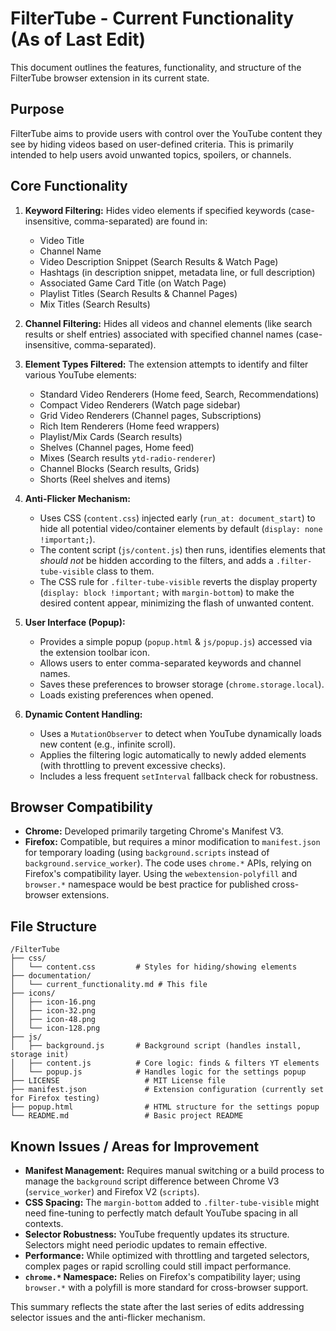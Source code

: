 # FilterTube - Current Functionality (As of Last Edit)

This document outlines the features, functionality, and structure of the FilterTube browser extension in its current state.

## Purpose

FilterTube aims to provide users with control over the YouTube content they see by hiding videos based on user-defined criteria. This is primarily intended to help users avoid unwanted topics, spoilers, or channels.

## Core Functionality

1.  **Keyword Filtering:** Hides video elements if specified keywords (case-insensitive, comma-separated) are found in:
    *   Video Title
    *   Channel Name
    *   Video Description Snippet (Search Results & Watch Page)
    *   Hashtags (in description snippet, metadata line, or full description)
    *   Associated Game Card Title (on Watch Page)
    *   Playlist Titles (Search Results & Channel Pages)
    *   Mix Titles (Search Results)

2.  **Channel Filtering:** Hides all videos and channel elements (like search results or shelf entries) associated with specified channel names (case-insensitive, comma-separated).

3.  **Element Types Filtered:** The extension attempts to identify and filter various YouTube elements:
    *   Standard Video Renderers (Home feed, Search, Recommendations)
    *   Compact Video Renderers (Watch page sidebar)
    *   Grid Video Renderers (Channel pages, Subscriptions)
    *   Rich Item Renderers (Home feed wrappers)
    *   Playlist/Mix Cards (Search results)
    *   Shelves (Channel pages, Home feed)
    *   Mixes (Search results `ytd-radio-renderer`)
    *   Channel Blocks (Search results, Grids)
    *   Shorts (Reel shelves and items)

4.  **Anti-Flicker Mechanism:**
    *   Uses CSS (`content.css`) injected early (`run_at: document_start`) to hide all potential video/container elements by default (`display: none !important;`).
    *   The content script (`js/content.js`) then runs, identifies elements that *should not* be hidden according to the filters, and adds a `.filter-tube-visible` class to them.
    *   The CSS rule for `.filter-tube-visible` reverts the display property (`display: block !important;` with `margin-bottom`) to make the desired content appear, minimizing the flash of unwanted content.

5.  **User Interface (Popup):**
    *   Provides a simple popup (`popup.html` & `js/popup.js`) accessed via the extension toolbar icon.
    *   Allows users to enter comma-separated keywords and channel names.
    *   Saves these preferences to browser storage (`chrome.storage.local`).
    *   Loads existing preferences when opened.

6.  **Dynamic Content Handling:**
    *   Uses a `MutationObserver` to detect when YouTube dynamically loads new content (e.g., infinite scroll).
    *   Applies the filtering logic automatically to newly added elements (with throttling to prevent excessive checks).
    *   Includes a less frequent `setInterval` fallback check for robustness.

## Browser Compatibility

*   **Chrome:** Developed primarily targeting Chrome's Manifest V3.
*   **Firefox:** Compatible, but requires a minor modification to `manifest.json` for temporary loading (using `background.scripts` instead of `background.service_worker`). The code uses `chrome.*` APIs, relying on Firefox's compatibility layer. Using the `webextension-polyfill` and `browser.*` namespace would be best practice for published cross-browser extensions.

## File Structure

```
/FilterTube
├── css/
│   └── content.css         # Styles for hiding/showing elements
├── documentation/
│   └── current_functionality.md # This file
├── icons/
│   ├── icon-16.png
│   ├── icon-32.png
│   ├── icon-48.png
│   └── icon-128.png
├── js/
│   ├── background.js       # Background script (handles install, storage init)
│   ├── content.js          # Core logic: finds & filters YT elements
│   └── popup.js            # Handles logic for the settings popup
├── LICENSE                   # MIT License file
├── manifest.json             # Extension configuration (currently set for Firefox testing)
├── popup.html                # HTML structure for the settings popup
└── README.md                 # Basic project README
```

## Known Issues / Areas for Improvement

*   **Manifest Management:** Requires manual switching or a build process to manage the `background` script difference between Chrome V3 (`service_worker`) and Firefox V2 (`scripts`).
*   **CSS Spacing:** The `margin-bottom` added to `.filter-tube-visible` might need fine-tuning to perfectly match default YouTube spacing in all contexts.
*   **Selector Robustness:** YouTube frequently updates its structure. Selectors might need periodic updates to remain effective.
*   **Performance:** While optimized with throttling and targeted selectors, complex pages or rapid scrolling could still impact performance.
*   **`chrome.*` Namespace:** Relies on Firefox's compatibility layer; using `browser.*` with a polyfill is more standard for cross-browser support.

This summary reflects the state after the last series of edits addressing selector issues and the anti-flicker mechanism. 